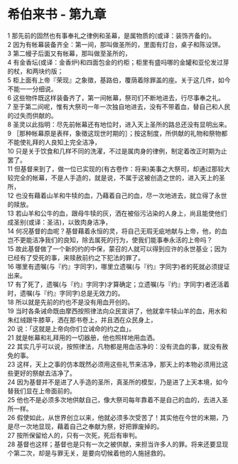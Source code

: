 # 希伯来书 - 第九章
  
 1 那先前的固然也有事奉礼之律例和圣幕，是属物质的(或译：装饰齐备的)。  
 2 因为有帐幕装备齐全：第一间，那叫做圣所的，里面有灯台，桌子和陈设饼。  
 3 第二幔子后面又有帐幕，那叫做至圣所的，  
 4 有金香坛(或译：金香炉)和四面包金的约柜；柜里有盛吗哪的金罐和亚伦发过芽的杖，和两块约版；  
 5 柜上面有上帝『荣现』之象徵，基路伯，覆荫着除罪盖的座。关于这几件，如今不能一一分细说。  
 6 这些物件既这样装备齐了，第一间帐幕，祭司们不断地进去，行尽事奉之礼。  
 7 至于第二间呢，惟有大祭司一年一次独自地进去，没有不带着血，替自己和人民的过失而供献的。  
 8 圣灵以此指明：尽先前帐幕还有地位时，进入天上圣所的路总还没有显明出来。  
 9 ［那种帐幕原是表样，象徵这现世时期的］；按这制度，所供献的礼物和祭物都不能使礼拜的人良知上完全洁净，  
 10 只是关于饮食和几样不同的洗濯，不过是属肉身的律例，制定着改正时期为止罢了。  
 11 但基督来到了，做一位已实现的(有古卷作：将来)美事之大祭司，却通过那较大较完全的帐幕，不是人手造的，就是说，不属于这被创造之世的，进入天上的圣所，  
 12 也没有藉着山羊和牛犊的血，乃藉着自己的血，尽一次地进去，就立得了永世的赎放。  
 13 若山羊和公牛的血，跟母牛犊的灰，洒在被俗污沾染的人身上，尚且能使他们成圣别(或译：圣洁)，以致肉身洁净，  
 14 何况基督的血呢？基督藉着永恒的灵，将自己无瑕无疵地献与上帝，他，的血岂不更能洁净我们的良知，除去属死的行为，使我们能事奉永活的上帝吗？  
 15 故此基督做了一个新的约的中保，蒙召的人就可以得到应许的永世基业；因为已经有了受死的事，来赎赦前约之下犯法的罪了。  
 16 哪里有遗嘱(与『约』字同字)，哪里立遗嘱(与『约』字同字)者的死就必须提证出来。  
 17 有了死了，遗嘱(与『约』字同字)才算确定；立遗嘱(与『约』字同字)者还活着时，遗嘱(与『约』字同字)总是无效力的。  
 18 所以就是先前的约也不是没有用血开创的。  
 19 当时各条诫命既由摩西按照律法向众民宣讲了，他就拿牛犊山羊的血，用水和朱红绒跟牛膝草，洒在那书卷上，并且洒在众民身上，  
 20 说：「这就是上帝向你们立诫命的约之血」。  
 21 就是帐幕和礼拜用的一切器册，他也照样地用血洒。  
 22 其实几乎可以说，按照律法，凡物都是用血洁净的：没有流血的事，就没有赦免的事。  
 23 这样，天上之事的仿本既然必须用这些礼节来洁净，那天上的本物必须用比这些更好的祭献去洁净了。  
 24 因为基督并不是进了人手造的圣所，真圣所的模型，乃是进了上天本境，如今替我们显在上帝面前的。  
 25 他也不是必须多次地供献自己，像大祭司每年靠着不是自己的血的，去进入圣所一样。  
 26 假使如此，从世界创立以来，他就必须多次受苦了！其实他在今世的末期，乃是尽一次地显现，藉着自己之奉献为祭，好把罪废掉的。  
 27 按所保留给人的，只有一次死，死后有审判。  
 28 基督也这样；基督也是只有一次之被供献，来担当许多人的罪。将来还要显现个第二次，却是与罪无关，是要向切候着他的人施拯救的。
